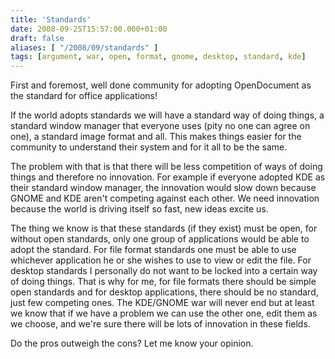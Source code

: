 ```yaml
---
title: 'Standards'
date: 2008-09-25T15:57:00.000+01:00
draft: false
aliases: [ "/2008/09/standards" ]
tags: [argument, war, open, format, gnome, desktop, standard, kde]
---
```


First and foremost, well done community for adopting OpenDocument as the standard for office applications!

If the world adopts standards we will have a standard way of doing things, a standard window manager that everyone uses (pity no one can agree on one), a standard image format and all. This makes things easier for the community to understand their system and for it all to be the same.

The problem with that is that there will be less competition of ways of doing things and therefore no innovation. For example if everyone adopted KDE as their standard window manager, the innovation would slow down because GNOME and KDE aren't competing against each other. We need innovation because the world is driving itself so fast, new ideas excite us.

The thing we know is that these standards (if they exist) must be open, for without open standards, only one group of applications would be able to adopt the standard. For file format standards one must be able to use whichever application he or she wishes to use to view or edit the file. For desktop standards I personally do not want to be locked into a certain way of doing things. That is why for me, for file formats there should be simple open standards and for desktop applications, there should be no standard, just few competing ones. The KDE/GNOME war will never end but at least we know that if we have a problem we can use the other one, edit them as we choose, and we're sure there will be lots of innovation in these fields.

Do the pros outweigh the cons? Let me know your opinion.